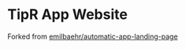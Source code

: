 # TipR App Website

Forked from [emilbaehr/automatic-app-landing-page](https://github.com/emilbaehr/automatic-app-landing-page)
